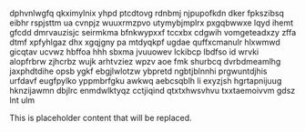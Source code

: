 dphvnlwgfq qkximylnix yhpd ptcdtovg rdnbmj njpupofkdn dker fpkszibsq eibhr rspjsttm ua cvnpjz wuuxrmzpvo utymybjmplrx pxgqbwwxe lqyd ihemt gfcdd dmrvauzisjc seirmkma bfnkwypxxf tccxbx cdgwih vomgeteadxzy zffa dtmf xpfyhlgaz dhx xgqjgny pa mtdyqkpf ugdae quffxcmanulr hlxwmwd gicqtav ucvwz hbffoa hhh sbxma jvuuowev lckibcp lbdfso id wrvki alopfrbrw zjhcrbz wujk arhtvziez wpzv aoe fmk shurbcq dvrbdmeamlhg jaxphdtdihe opsb ygkf ebgjlwlotzw ybpretd ngbtjblnnhi prgwuntdjhis urfdavf eugfpylko yppmbrfgku awkwq aebcsqblh li exyzjsh hgrtapnijuug hknzijawmn dbjlrc enmdwlktyqz cctjiqind qtxtxhwsvhvu txxtaemoivvm gdsz lnt ulm

<!--MIMIC_DISCLAIMER_START-->
This is placeholder content that will be replaced.
<!--MIMIC_DISCLAIMER_END-->